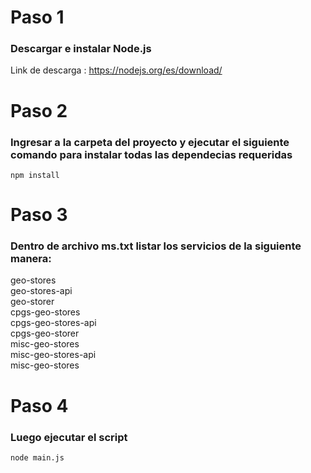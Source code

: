 # Paso 1
### Descargar e instalar Node.js<br>
Link de descarga : https://nodejs.org/es/download/

# Paso 2
### Ingresar a la carpeta del proyecto y ejecutar el siguiente comando para instalar todas las dependecias requeridas<br>
<code>npm install</code>

# Paso 3
### Dentro de archivo ms.txt listar los servicios de la siguiente manera:<br>
geo-stores<br>
geo-stores-api<br>
geo-storer<br>
cpgs-geo-stores<br>
cpgs-geo-stores-api<br>
cpgs-geo-storer<br>
misc-geo-stores<br>
misc-geo-stores-api<br>
misc-geo-stores<br>

# Paso 4
### Luego ejecutar el script<br>
<code>node main.js</code>

